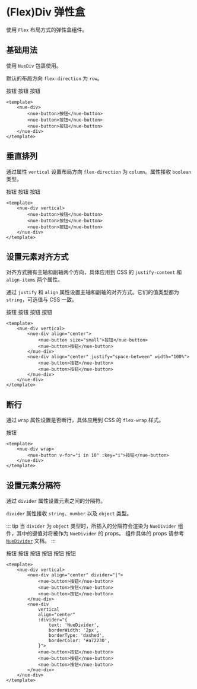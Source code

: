 <script setup>
import { ref } from "vue";
</script>

# (Flex)Div 弹性盒

使用 `Flex` 布局方式的弹性盒组件。

## 基础用法

使用 `NueDiv` 包裹使用。

默认的布局方向 `flex-direction` 为 `row`。

<nue-div>
    <nue-button>按钮</nue-button>
    <nue-button>按钮</nue-button>
    <nue-button>按钮</nue-button>
</nue-div>

```vue
<template>
    <nue-div>
        <nue-button>按钮</nue-button>
        <nue-button>按钮</nue-button>
        <nue-button>按钮</nue-button>
    </nue-div>
</template>
```

## 垂直排列

通过属性 `vertical` 设置布局方向 `flex-direction` 为 `column`。属性接收 `boolean` 类型。

<nue-div vertical>
    <nue-button>按钮</nue-button>
    <nue-button>按钮</nue-button>
    <nue-button>按钮</nue-button>
</nue-div>

```vue
<template>
    <nue-div vertical>
        <nue-button>按钮</nue-button>
        <nue-button>按钮</nue-button>
        <nue-button>按钮</nue-button>
    </nue-div>
</template>
```

## 设置元素对齐方式

对齐方式拥有主轴和副轴两个方向，具体应用到 CSS 的 `justify-content` 和 `align-items` 两个属性。

通过 `justify` 和 `align` 属性设置主轴和副轴的对齐方式。它们的值类型都为 `string`，可选值与 CSS 一致。

<nue-div vertical>
    <nue-div align="center">
        <nue-button size="small">按钮</nue-button>
        <nue-button>按钮</nue-button>
    </nue-div>
    <nue-div align="center" justify="space-between" width="100%">
        <nue-button>按钮</nue-button>
        <nue-button>按钮</nue-button>
    </nue-div>
</nue-div>

```vue
<template>
    <nue-div vertical>
        <nue-div align="center">
            <nue-button size="small">按钮</nue-button>
            <nue-button>按钮</nue-button>
        </nue-div>
        <nue-div align="center" justify="space-between" width="100%">
            <nue-button>按钮</nue-button>
            <nue-button>按钮</nue-button>
        </nue-div>
    </nue-div>
</template>
```

## 断行

通过 `wrap` 属性设置是否断行，具体应用到 CSS 的 `flex-wrap` 样式。

<nue-div wrap>
    <nue-button v-for="i in 10" :key="i">按钮</nue-button>
</nue-div>

```vue
<template>
    <nue-div wrap>
        <nue-button v-for="i in 10" :key="i">按钮</nue-button>
    </nue-div>
</template>
```

## 设置元素分隔符

通过 `divider` 属性设置元素之间的分隔符。

`divider` 属性接收 `string`、`number` 以及 `object` 类型。

::: tip
当 `divider` 为 `object` 类型时，所插入的分隔符会渲染为 `NueDivider` 组件，其中的键值对将被作为 `NueDivider` 的 props。
组件具体的 props 请参考 [`NueDivider`](/pages/divider.html) 文档。
:::

<nue-div vertical>
    <nue-div align="center" divider="|">
        <nue-button>按钮</nue-button>
        <nue-button>按钮</nue-button>
        <nue-button>按钮</nue-button>
    </nue-div>
    <nue-div
        vertical
        :divider="{
            text: 'NueDivider',
            borderWidth: '2px',
            borderType: 'dashed',
            borderColor: '#a72230',
        }"
        align="center">
        <nue-button>按钮</nue-button>
        <nue-button>按钮</nue-button>
        <nue-button>按钮</nue-button>
    </nue-div>
</nue-div>

```vue
<template>
    <nue-div vertical>
        <nue-div align="center" divider="|">
            <nue-button>按钮</nue-button>
            <nue-button>按钮</nue-button>
            <nue-button>按钮</nue-button>
        </nue-div>
        <nue-div
            vertical
            align="center"
            :divider="{
                text: 'NueDivider',
                borderWidth: '2px',
                borderType: 'dashed',
                borderColor: '#a72230',
            }">
            <nue-button>按钮</nue-button>
            <nue-button>按钮</nue-button>
            <nue-button>按钮</nue-button>
        </nue-div>
    </nue-div>
</template>
```

